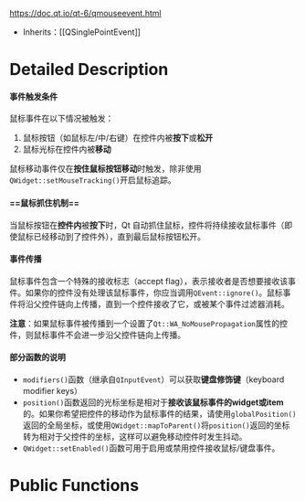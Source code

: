 https://doc.qt.io/qt-6/qmouseevent.html

- Inherits：[[QSinglePointEvent]]
# Detailed Description

#### 事件触发条件

鼠标事件在以下情况被触发：
1. 鼠标按钮（如鼠标左/中/右键）在控件内被**按下**或**松开**
2. 鼠标光标在控件内被**移动**

鼠标移动事件仅在**按住鼠标按钮移动**时触发，除非使用`QWidget::setMouseTracking()`开启鼠标追踪。

#### ==鼠标抓住机制==

当鼠标按钮在**控件内**被**按下**时，Qt 自动抓住鼠标，控件将持续接收鼠标事件（即使鼠标已经移动到了控件外），直到最后鼠标按钮松开。

#### 事件传播

鼠标事件包含一个特殊的接收标志（accept flag），表示接收者是否想要接收该事件。如果你的控件没有处理该鼠标事件，你应当调用`QEvent::ignore()`。鼠标事件将沿父控件链向上传播，直到一个控件接收了它，或被某个事件过滤器消耗。

**注意**：如果鼠标事件被传播到一个设置了`Qt::WA_NoMousePropagation`属性的控件，则鼠标事件不会进一步沿父控件链向上传播。

#### 部分函数的说明

- `modifiers()`函数（继承自`QInputEvent`）可以获取**键盘修饰键**（keyboard modifier keys）
- `position()`函数返回的光标坐标是相对于**接收该鼠标事件的widget或item**的。如果你希望把控件的移动作为鼠标事件的结果，请使用`globalPosition()`返回的全局坐标，或使用`QWidget::mapToParent()`将`position()`返回的坐标转为相对于父控件的坐标，这样可以避免移动控件时发生抖动。
- `QWidget::setEnabled()`函数可用于启用或禁用控件接收鼠标/键盘事件。

# Public Functions